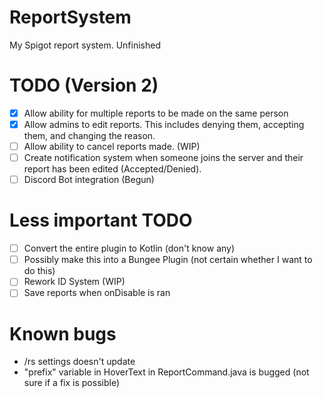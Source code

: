 # ReportSystem
My Spigot report system. Unfinished


# TODO (Version 2)
- [x] Allow ability for multiple reports to be made on the same person
- [x] Allow admins to edit reports. This includes denying them, accepting them, and changing the reason.
- [ ] Allow ability to cancel reports made. (WIP)
- [ ] Create notification system when someone joins the server and their report has been edited (Accepted/Denied).
- [ ] Discord Bot integration (Begun)

# Less important TODO
- [ ] Convert the entire plugin to Kotlin (don't know any)
- [ ] Possibly make this into a Bungee Plugin (not certain whether I want to do this)
- [ ] Rework ID System (WIP)
- [ ] Save reports when onDisable is ran

# Known bugs
- /rs settings doesn't update
- "prefix" variable in HoverText in ReportCommand.java is bugged (not sure if a fix is possible)

